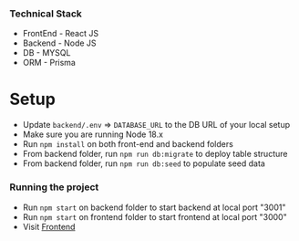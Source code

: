 ### Technical Stack

- FrontEnd - React JS
- Backend - Node JS
- DB - MYSQL
- ORM - Prisma

# Setup

- Update `backend/.env` => `DATABASE_URL`
  to the DB URL of your local setup
- Make sure you are running Node 18.x
- Run `npm install` on both front-end and backend folders
- From backend folder, run `npm run db:migrate` to deploy table structure
- From backend folder, run `npm run db:seed` to populate seed data

### Running the project

- Run `npm start` on backend folder to start backend at local port "3001"
- Run `npm start` on frontend folder to start frontend at local port "3000"
- Visit [Frontend](http://localhost:3000)
